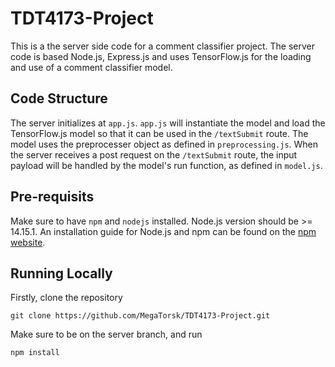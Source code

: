 # TDT4173-Project
This is a the server side code for a comment classifier project. The server code is based Node.js, Express.js and uses TensorFlow.js for the loading and use of a comment classifier model.

## Code Structure
The server initializes at `app.js`. `app.js` will instantiate the model and load the TensorFlow.js model so that it can be used in the `/textSubmit` route. The model uses the preprocesser object as defined in `preprocessing.js`. When the server receives a post request on the `/textSubmit` route,  the input payload will be handled by the model's run function, as defined in `model.js`.

## Pre-requisits
Make sure to have `npm` and `nodejs` installed. Node.js version should be >= 14.15.1. An installation guide for Node.js and npm can be found on the [npm website](https://www.npmjs.com/get-npm).

## Running Locally
Firstly, clone the repository
```
git clone https://github.com/MegaTorsk/TDT4173-Project.git
```
Make sure to be on the server branch, and run
```
npm install
```

